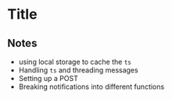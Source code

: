# Title

## Notes

- using local storage to cache the `ts`
- Handling `ts` and threading messages
- Setting up a POST
- Breaking notifications into different functions
